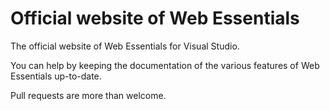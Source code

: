 Official website of Web Essentials
===================

The official website of Web Essentials for Visual Studio.

You can help by keeping the documentation of the various features of
Web Essentials up-to-date. 

Pull requests are more than welcome.